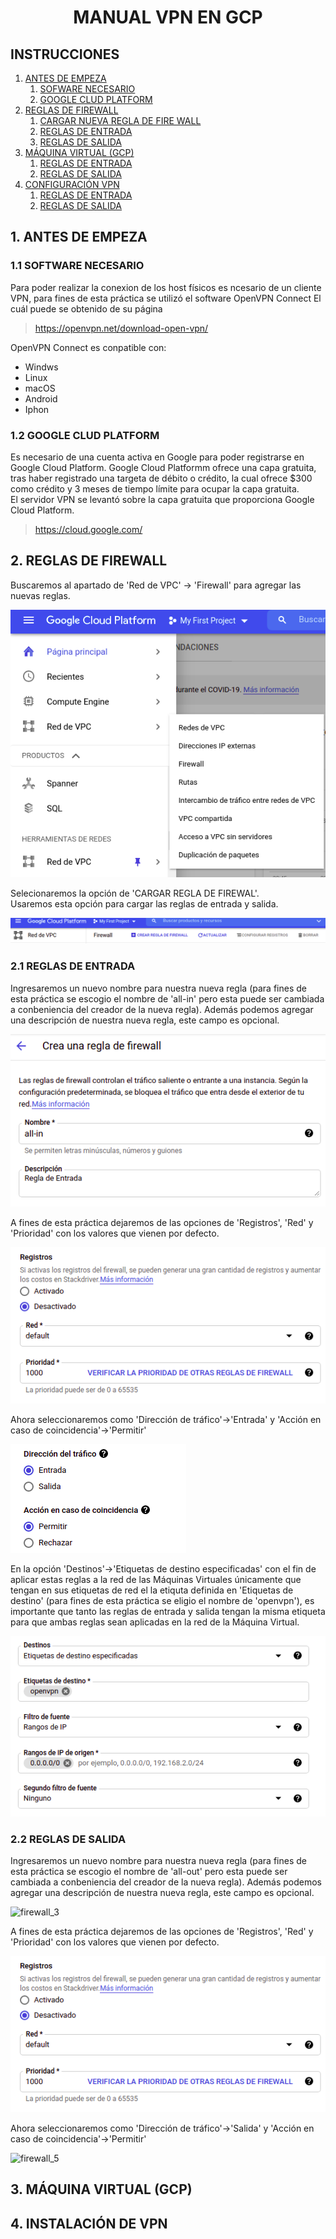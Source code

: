 # <center>  MANUAL VPN EN GCP </center>

## INSTRUCCIONES
<ol> 
    <li><a href="#info">ANTES DE EMPEZA
        <ol>
            <a href="#info1"><li>SOFWARE NECESARIO</li></a>
            <a href="#info2"><li>GOOGLE CLUD PLATFORM </li></a>
        </ol>
    <li><a href="#firewall"> REGLAS DE FIREWALL </a> 
        <ol>
            <a href="#firewall1"><li>CARGAR NUEVA REGLA DE FIRE WALL</li></a>
            <a href="#firewall2"><li>REGLAS DE ENTRADA </li></a>
            <a href="#firewall3"><li>REGLAS DE SALIDA </li></a>
        </ol>
    </li>
    <li><a href="#mv"> MÁQUINA VIRTUAL (GCP)</a> 
        <ol>
            <a href="#firewall"><li>REGLAS DE ENTRADA </li></a>
            <a href="#firewall"><li>REGLAS DE SALIDA </li></a>
        </ol>
    </li>
    <li><a href="#vpn"> CONFIGURACIÓN VPN </a> 
        <ol>
            <a href="#firewall"><li>REGLAS DE ENTRADA </li></a>
            <a href="#firewall"><li>REGLAS DE SALIDA </li></a>
        </ol>
    </li>
</ol>



## <div id="info"> 1. ANTES DE EMPEZA </div>
### <div id="info1"> 1.1 SOFTWARE NECESARIO </div>
Para poder realizar la conexion de los host físicos es ncesario de un cliente VPN, para fines de esta práctica se utilizó el software OpenVPN Connect
El cuál puede se obtenido de su página  

> https://openvpn.net/download-open-vpn/

OpenVPN Connect es conpatible con:
- Windws
- Linux
- macOS
- Android
- Iphon

### <div id="info2"> 1.2 GOOGLE CLUD PLATFORM </div>
Es necesario de una cuenta activa en Google para poder registrarse en Google Cloud Platform. Google Cloud Platformm ofrece una capa gratuita, tras haber registrado una targeta de débito o crédito, la cual ofrece $300 como crédito y 3 meses de tiempo límite para ocupar la capa gratuita.  
El servidor VPN se levantó sobre la capa gratuita que proporciona Google Cloud Platform.  

> https://cloud.google.com/



## <div id="firewall"> 2. REGLAS DE FIREWALL </div>
Buscaremos al apartado de 'Red de VPC' -> 'Firewall' para agregar las nuevas reglas.

![firewall_1](./Imagenes/vpn_gcp/firewall_1.png)

Selecionaremos la opción de 'CARGAR REGLA DE FIREWAL'.  
Usaremos esta opción para cargar las reglas de entrada y salida.  

![firewall_2](./Imagenes/vpn_gcp/firewall_2.png)

### <div id="firewall"> 2.1 REGLAS DE ENTRADA</div>
Ingresaremos un nuevo nombre para nuestra nueva regla (para fines de esta práctica se escogio el nombre de 'all-in' pero esta puede ser cambiada a conbeniencia del creador de la nueva regla). Además podemos agregar una descripción de nuestra nueva regla, este campo es opcional.  

![firewall_3](./Imagenes/vpn_gcp/firewall_3.png)

A fines de esta práctica dejaremos de las opciones de 'Registros', 'Red' y 'Prioridad' con los valores que vienen por defecto.  

![firewall_4](./Imagenes/vpn_gcp/firewall_4.png)

Ahora seleccionaremos como 'Dirección de tráfico'->'Entrada' y 'Acción en caso de coincidencia'->'Permitir'  

![firewall_5](./Imagenes/vpn_gcp/firewall_5.png)

En la opción 'Destinos'->'Etiquetas de destino especificadas' con el fin de aplicar estas reglas a la red de las Máquinas Virtuales únicamente que tengan en sus etiquetas de red el la etiquta definida en 'Etiquetas de destino' (para fines de esta práctica se eligio el nombre de 'openvpn'), es importante que tanto las reglas de entrada y salida tengan la misma etiqueta para que ambas reglas sean aplicadas en la red de la Máquina Virtual.  


![firewall_6](./Imagenes/vpn_gcp/firewall_6.png)

### <div id="mv"> 2.2 REGLAS DE SALIDA  </div>
Ingresaremos un nuevo nombre para nuestra nueva regla (para fines de esta práctica se escogio el nombre de 'all-out' pero esta puede ser cambiada a conbeniencia del creador de la nueva regla). Además podemos agregar una descripción de nuestra nueva regla, este campo es opcional.  

![firewall_3](./Imagenes/vpn_gcp/firewall_.png)

A fines de esta práctica dejaremos de las opciones de 'Registros', 'Red' y 'Prioridad' con los valores que vienen por defecto.  

![firewall_4](./Imagenes/vpn_gcp/firewall_4.png)

Ahora seleccionaremos como 'Dirección de tráfico'->'Salida' y 'Acción en caso de coincidencia'->'Permitir'  

![firewall_5](./Imagenes/vpn_gcp/firewall_.png)

## <div id="mv"> 3. MÁQUINA VIRTUAL (GCP)  </div>

## <div id="vpn"> 4. INSTALACIÓN DE VPN </div>

